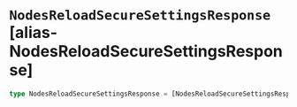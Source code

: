 # `NodesReloadSecureSettingsResponse` [alias-NodesReloadSecureSettingsResponse]
```typescript
type NodesReloadSecureSettingsResponse = [NodesReloadSecureSettingsResponseBase](./NodesReloadSecureSettingsResponseBase.md);
```
